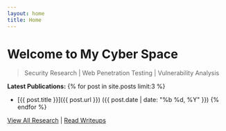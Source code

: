 ```yaml
---
layout: home
title: Home
---
```


# Welcome to My Cyber Space

> Security Research | Web Penetration Testing | Vulnerability Analysis

**Latest Publications:**
{% for post in site.posts limit:3 %}
- [{{ post.title }}]({{ post.url }}) ({{ post.date | date: "%b %d, %Y" }})
{% endfor %}

[View All Research](/research) | [Read Writeups](/writeups)